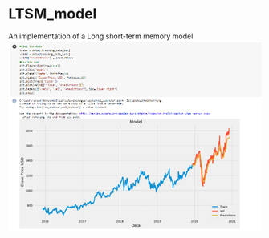 # LTSM_model
An implementation of a Long short-term memory model
<img src="https://github.com/pkia/LTSM_model/blob/main/ltsm.png">
